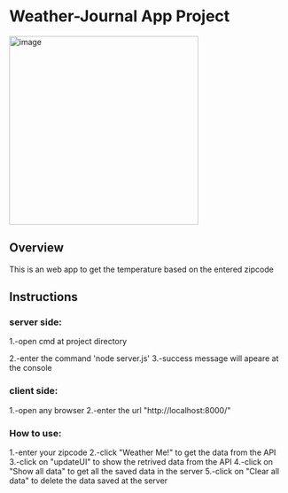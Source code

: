 # Weather-Journal App Project
<img width="341" alt="image" src="https://user-images.githubusercontent.com/77078308/186769670-629955af-2d89-47a9-9f6c-79a3f8fc27e3.png">

## Overview
This is an web app to get the temperature based on the entered zipcode

## Instructions
### server side:


 1.-open cmd at project directory
 
 2.-enter the command 'node server.js'
 3.-success message will apeare at the console
 
### client side:

  1.-open any browser
  2.-enter the url "http://localhost:8000/"
  
### How to use:
 
  1.-enter your zipcode
  2.-click "Weather Me!" to get the data from the API
  3.-click on "updateUI" to show the retrived data from the API
  4.-click on "Show all data" to get all the saved data in the server
  5.-click on "Clear all data" to delete the data  saved at the server
